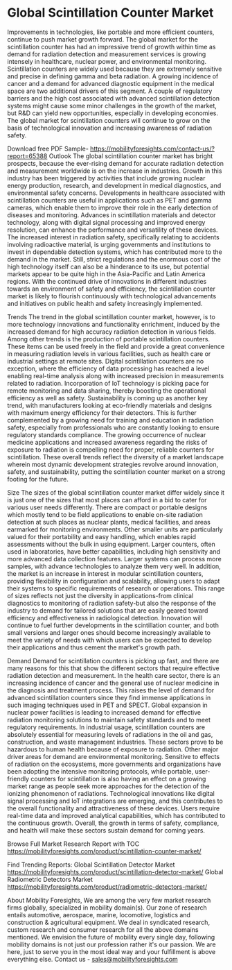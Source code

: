 # Global Scintillation Counter Market  

Improvements in technologies, like portable and more efficient counters, continue to push market growth forward. The global market for the scintillation counter has had an impressive trend of growth within time as demand for radiation detection and measurement services is growing intensely in healthcare, nuclear power, and environmental monitoring. Scintillation counters are widely used because they are extremely sensitive and precise in defining gamma and beta radiation. A growing incidence of cancer and a demand for advanced diagnostic equipment in the medical space are two additional drivers of this segment. A couple of regulatory barriers and the high cost associated with advanced scintillation detection systems might cause some minor challenges in the growth of the market, but R&D can yield new opportunities, especially in developing economies. The global market for scintillation counters will continue to grow on the basis of technological innovation and increasing awareness of radiation safety.

Download free PDF Sample- https://mobilityforesights.com/contact-us/?report=65388
Outlook
The global scintillation counter market has bright prospects, because the ever-rising demand for accurate radiation detection and measurement worldwide is on the increase in industries. Growth in this industry has been triggered by activities that include growing nuclear energy production, research, and development in medical diagnostics, and environmental safety concerns. Developments in healthcare associated with scintillation counters are useful in applications such as PET and gamma cameras, which enable them to improve their role in the early detection of diseases and monitoring. Advances in scintillation materials and detector technology, along with digital signal processing and improved energy resolution, can enhance the performance and versatility of these devices. The increased interest in radiation safety, specifically relating to accidents involving radioactive material, is urging governments and institutions to invest in dependable detection systems, which has contributed more to the demand in the market. Still, strict regulations and the enormous cost of the high technology itself can also be a hinderance to its use, but potential markets appear to be quite high in the Asia-Pacific and Latin America regions. With the continued drive of innovations in different industries towards an environment of safety and efficiency, the scintillation counter market is likely to flourish continuously with technological advancements and initiatives on public health and safety increasingly implemented.

Trends
The trend in the global scintillation counter market, however, is to more technology innovations and functionality enrichment, induced by the increased demand for high accuracy radiation detection in various fields. Among other trends is the production of portable scintillation counters. These items can be used freely in the field and provide a great convenience in measuring radiation levels in various facilities, such as health care or industrial settings at remote sites. Digital scintillation counters are no exception, where the efficiency of data processing has reached a level enabling real-time analysis along with increased precision in measurements related to radiation. Incorporation of IoT technology is picking pace for remote monitoring and data sharing, thereby boosting the operational efficiency as well as safety. Sustainability is coming up as another key trend, with manufacturers looking at eco-friendly materials and designs with maximum energy efficiency for their detectors. This is further complemented by a growing need for training and education in radiation safety, especially from professionals who are constantly looking to ensure regulatory standards compliance. The growing occurrence of nuclear medicine applications and increased awareness regarding the risks of exposure to radiation is compelling need for proper, reliable counters for scintillation. These overall trends reflect the diversity of a market landscape wherein most dynamic development strategies revolve around innovation, safety, and sustainability, putting the scintillation counter market on a strong footing for the future.

Size
The sizes of the global scintillation counter market differ widely since it is just one of the sizes that most places can afford in a bid to cater for various user needs differently. There are compact or portable designs which mostly tend to be field applications to enable on-site radiation detection at such places as nuclear plants, medical facilities, and areas earmarked for monitoring environments. Other smaller units are particularly valued for their portability and easy handling, which enables rapid assessments without the bulk in using equipment. Larger counters, often used in laboratories, have better capabilities, including high sensitivity and more advanced data collection features. Larger systems can process more samples, with advance technologies to analyze them very well. In addition, the market is an increase in interest in modular scintillation counters, providing flexibility in configuration and scalability, allowing users to adapt their systems to specific requirements of research or operations. This range of sizes reflects not just the diversity in applications-from clinical diagnostics to monitoring of radiation safety-but also the response of the industry to demand for tailored solutions that are easily geared toward efficiency and effectiveness in radiological detection. Innovation will continue to fuel further developments in the scintillation counter, and both small versions and larger ones should become increasingly available to meet the variety of needs with which users can be expected to develop their applications and thus cement the market's growth path.



Demand 
Demand for scintillation counters is picking up fast, and there are many reasons for this that show the different sectors that require effective radiation detection and measurement. In the health care sector, there is an increasing incidence of cancer and the general use of nuclear medicine in the diagnosis and treatment process. This raises the level of demand for advanced scintillation counters since they find immense applications in such imaging techniques used in PET and SPECT. Global expansion in nuclear power facilities is leading to increased demand for effective radiation monitoring solutions to maintain safety standards and to meet regulatory requirements. In industrial usage, scintillation counters are absolutely essential for measuring levels of radiations in the oil and gas, construction, and waste management industries. These sectors prove to be hazardous to human health because of exposure to radiation. Other major driver areas for demand are environmental monitoring. Sensitive to effects of radiation on the ecosystems, more governments and organizations have been adopting the intensive monitoring protocols, while portable, user-friendly counters for scintillation is also having an effect on a growing market range as people seek more approaches for the detection of the ionizing phenomenon of radiations. Technological innovations like digital signal processing and IoT integrations are emerging, and this contributes to the overall functionality and attractiveness of these devices. Users require real-time data and improved analytical capabilities, which has contributed to the continuous growth. Overall, the growth in terms of safety, compliance, and health will make these sectors sustain demand for coming years.


Browse Full Market Research Report with TOC 
https://mobilityforesights.com/product/scintillation-counter-market/


Find Trending Reports:
Global Scintillation Detector Market 
https://mobilityforesights.com/product/scintillation-detector-market/
Global Radiometric Detectors Market
https://mobilityforesights.com/product/radiometric-detectors-market/


About Mobility Foresights,
We are among the very few market research firms globally, specialized in mobility domain(s). Our zone of research entails automotive, aerospace, marine, locomotive, logistics and construction & agricultural equipment. We deal in syndicated research, custom research and consumer research for all the above domains mentioned.
We envision the future of mobility every single day, following mobility domains is not just our profession rather it's our passion. We are here, just to serve you in the most ideal way and your fulfillment is above everything else. Contact us -  sales@mobilityforesights.com 


